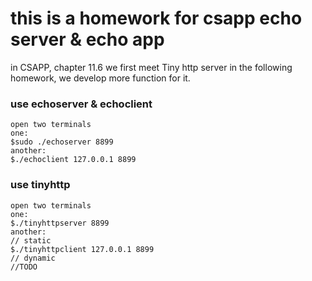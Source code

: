 # this is a homework for csapp echo server & echo app

in CSAPP, chapter 11.6 we first meet Tiny http server
in the following homework, we develop more function for it.

### use echoserver & echoclient

    open two terminals
    one:
    $sudo ./echoserver 8899
    another:
    $./echoclient 127.0.0.1 8899

### use tinyhttp
    
    open two terminals
    one:
    $./tinyhttpserver 8899
    another:
    // static
    $./tinyhttpclient 127.0.0.1 8899
    // dynamic
    //TODO
